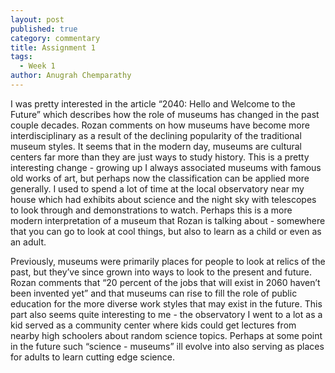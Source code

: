 ```yaml
---
layout: post
published: true
category: commentary
title: Assignment 1
tags:
  - Week 1
author: Anugrah Chemparathy
---
```

I was pretty interested in the article “2040: Hello and Welcome to the Future” which describes how the role of museums has changed in the past couple decades. Rozan comments on how museums have become more interdisciplinary as a result of the declining popularity of the traditional museum styles. It seems that in the modern day, museums are cultural centers far more than they are just ways to study history. This is a pretty interesting change - growing up I always associated museums with famous old works of art, but perhaps now the classification can be applied more generally. I used to spend a lot of time at the local observatory near my house which had exhibits about science and the night sky with telescopes to look through and demonstrations to watch. Perhaps this is a more modern interpretation of a museum that Rozan is talking about - somewhere that you can go to look at cool things, but also to learn as a child or even as an adult.



Previously, museums were primarily places for people to look at relics of the past, but they’ve since grown into ways to look to the present and future. Rozan comments that “20 percent of the jobs that will exist in 2060 haven’t been invented yet” and that museums can rise to fill the role of public education for the more diverse work styles that may exist in the future. This part also seems quite interesting to me - the observatory I went to a lot as a kid served as a community center where kids could get lectures from nearby high schoolers about random science topics. Perhaps at some point in the future such “science - museums” ill evolve into also serving as places for adults to learn  cutting edge science.

